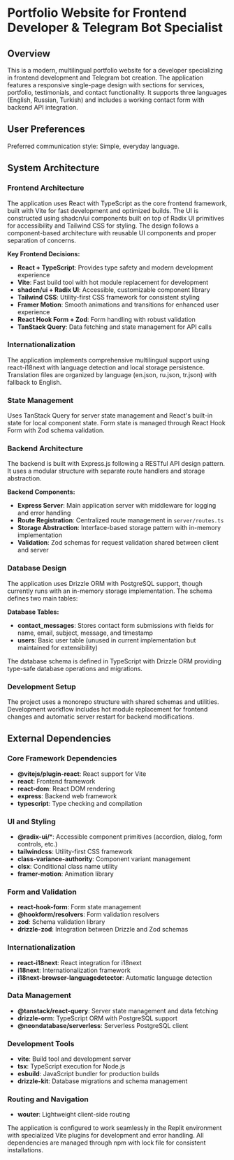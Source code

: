 # Portfolio Website for Frontend Developer & Telegram Bot Specialist

## Overview

This is a modern, multilingual portfolio website for a developer specializing in frontend development and Telegram bot creation. The application features a responsive single-page design with sections for services, portfolio, testimonials, and contact functionality. It supports three languages (English, Russian, Turkish) and includes a working contact form with backend API integration.

## User Preferences

Preferred communication style: Simple, everyday language.

## System Architecture

### Frontend Architecture
The application uses React with TypeScript as the core frontend framework, built with Vite for fast development and optimized builds. The UI is constructed using shadcn/ui components built on top of Radix UI primitives for accessibility and Tailwind CSS for styling. The design follows a component-based architecture with reusable UI components and proper separation of concerns.

**Key Frontend Decisions:**
- **React + TypeScript**: Provides type safety and modern development experience
- **Vite**: Fast build tool with hot module replacement for development
- **shadcn/ui + Radix UI**: Accessible, customizable component library
- **Tailwind CSS**: Utility-first CSS framework for consistent styling
- **Framer Motion**: Smooth animations and transitions for enhanced user experience
- **React Hook Form + Zod**: Form handling with robust validation
- **TanStack Query**: Data fetching and state management for API calls

### Internationalization
The application implements comprehensive multilingual support using react-i18next with language detection and local storage persistence. Translation files are organized by language (en.json, ru.json, tr.json) with fallback to English.

### State Management
Uses TanStack Query for server state management and React's built-in state for local component state. Form state is managed through React Hook Form with Zod schema validation.

### Backend Architecture
The backend is built with Express.js following a RESTful API design pattern. It uses a modular structure with separate route handlers and storage abstraction.

**Backend Components:**
- **Express Server**: Main application server with middleware for logging and error handling
- **Route Registration**: Centralized route management in `server/routes.ts`
- **Storage Abstraction**: Interface-based storage pattern with in-memory implementation
- **Validation**: Zod schemas for request validation shared between client and server

### Database Design
The application uses Drizzle ORM with PostgreSQL support, though currently runs with an in-memory storage implementation. The schema defines two main tables:

**Database Tables:**
- **contact_messages**: Stores contact form submissions with fields for name, email, subject, message, and timestamp
- **users**: Basic user table (unused in current implementation but maintained for extensibility)

The database schema is defined in TypeScript with Drizzle ORM providing type-safe database operations and migrations.

### Development Setup
The project uses a monorepo structure with shared schemas and utilities. Development workflow includes hot module replacement for frontend changes and automatic server restart for backend modifications.

## External Dependencies

### Core Framework Dependencies
- **@vitejs/plugin-react**: React support for Vite
- **react**: Frontend framework
- **react-dom**: React DOM rendering
- **express**: Backend web framework
- **typescript**: Type checking and compilation

### UI and Styling
- **@radix-ui/***: Accessible component primitives (accordion, dialog, form controls, etc.)
- **tailwindcss**: Utility-first CSS framework
- **class-variance-authority**: Component variant management
- **clsx**: Conditional class name utility
- **framer-motion**: Animation library

### Form and Validation
- **react-hook-form**: Form state management
- **@hookform/resolvers**: Form validation resolvers
- **zod**: Schema validation library
- **drizzle-zod**: Integration between Drizzle and Zod schemas

### Internationalization
- **react-i18next**: React integration for i18next
- **i18next**: Internationalization framework
- **i18next-browser-languagedetector**: Automatic language detection

### Data Management
- **@tanstack/react-query**: Server state management and data fetching
- **drizzle-orm**: TypeScript ORM with PostgreSQL support
- **@neondatabase/serverless**: Serverless PostgreSQL client

### Development Tools
- **vite**: Build tool and development server
- **tsx**: TypeScript execution for Node.js
- **esbuild**: JavaScript bundler for production builds
- **drizzle-kit**: Database migrations and schema management

### Routing and Navigation
- **wouter**: Lightweight client-side routing

The application is configured to work seamlessly in the Replit environment with specialized Vite plugins for development and error handling. All dependencies are managed through npm with lock file for consistent installations.